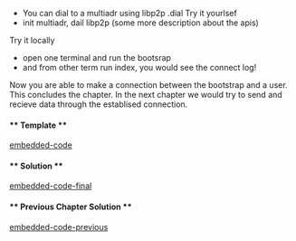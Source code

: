 * You can dial to a multiadr using libp2p .dial
Try it yourlsef
* init multiadr, dail libp2p (some more description about the apis)

Try it locally
* open one terminal and run the bootsrap 
* and from other term run index, you would see the connect log!

Now you are able to make a connection between the bootstrap and a user. This concludes the chapter. In the next chapter we would try to send and recieve data through the establised connection.

<!-- tabs:start -->

#### ** Template **

[embedded-code](../assets/2.3-template-code.js ':include :type=code embed-template')

#### ** Solution **

[embedded-code-final](../assets/2.3-finished-code.js ':include :type=code embed-final')

#### ** Previous Chapter Solution **

[embedded-code-previous](../assets/2.1-finished-code.js ':include :type=code embed-previous')

<!-- tabs:end -->

